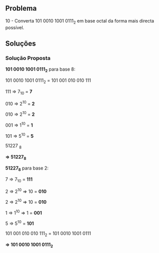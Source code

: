## Problema

10 - Converta 101 0010 1001 0111<sub>2</sub> em base octal da forma mais
directa possível.

## Soluções

### Solução Proposta

**101 0010 1001 0111<sub>2</sub>** para base 8:

101 0010 1001 0111<sub>2</sub> = 101 001 010 010 111

111 => 7<sub>10</sub> = **7**

010 => 2<sup>10</sup> = **2**

010 => 2<sup>10</sup> = **2**

001 => 1<sup>10</sup> = **1**

101 => 5<sup>10</sup> = **5**

51227 <sub>8</sub>

**=> 51227<sub>8</sub>**

**51227<sub>8</sub>** para base 2:

7 => 7<sub>10</sub> = **111**

2 => 2<sup>10</sup> => 10 = **010**

2 => 2<sup>10</sup> => 10 = **010**

1 => 1<sup>10</sup> => 1 = **001**

5 => 5<sup>10</sup> = **101**

101 001 010 010 111<sub>2</sub> = 101 0010 1001 0111

**=> 101 0010 1001 0111<sub>2</sub>**

